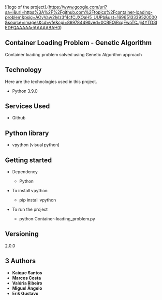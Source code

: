 ![logo of the project].(https://www.google.com/url?sa=i&url=https%3A%2F%2Fgithub.com%2Ftopics%2Fcontainer-loading-problem&psig=AOvVaw2lyIz3f4cfCJXOaH5_UUPb&ust=1696513339520000&source=images&cd=vfe&opi=89978449&ved=0CBEQjRxqFwoTCJjj4YTD3IEDFQAAAAAdAAAAABAH0)

## Container Loading Problem - Genetic Algorithm
Container loading problem solved using Genetic Algorithm approach

## Technology

Here are the technologies used in this project.

* Python 3.9.0

## Services Used
 
 * Github

 ## Python library 

 * vpython (visual python)

## Getting started

* Dependency
    - Python
 
* To install vpython
    - pip install vpython

* To run the project
    - python Container-loading_problem.py

## Versioning

2.0.0

## 3 Authors

* **Kaique Santos**
* **Marcos Costa**
* **Valéria Ribeiro**
* **Miguel Ângelo**
* **Erik Gustavo**
